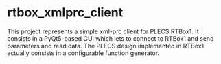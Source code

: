 # rtbox_xmlprc_client
This project represents a simple xml-prc client for PLECS RTBox1. It consists in a PyQt5-based GUI which lets to connect to RTBox1 and send parameters and read data. The PLECS design implemented in RTBox1 actually consists in a configurable function generator.
